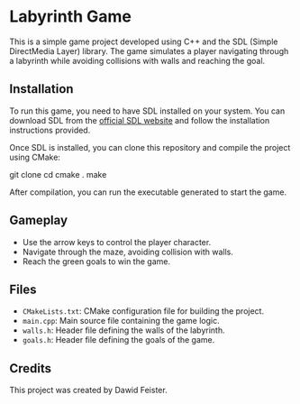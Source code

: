 # Labyrinth Game

This is a simple game project developed using C++ and the SDL (Simple DirectMedia Layer) library. The game simulates a player navigating through a labyrinth while avoiding collisions with walls and reaching the goal.

## Installation

To run this game, you need to have SDL installed on your system. You can download SDL from the [official SDL website](https://www.libsdl.org/download-2.0.php) and follow the installation instructions provided.

Once SDL is installed, you can clone this repository and compile the project using CMake:

git clone <repository-url>
cd <repository-directory>
cmake .
make

After compilation, you can run the executable generated to start the game.

## Gameplay

- Use the arrow keys to control the player character.
- Navigate through the maze, avoiding collision with walls.
- Reach the green goals to win the game.

## Files

- `CMakeLists.txt`: CMake configuration file for building the project.
- `main.cpp`: Main source file containing the game logic.
- `walls.h`: Header file defining the walls of the labyrinth.
- `goals.h`: Header file defining the goals of the game.

## Credits

This project was created by Dawid Feister.